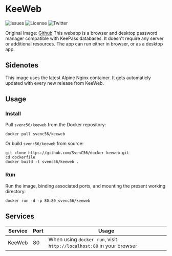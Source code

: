 # KeeWeb
![Issues](https://img.shields.io/github/issues/SvenC56/docker-keeweb) ![License](https://img.shields.io/github/license/SvenC56/docker-keeweb) ![Twitter](https://img.shields.io/twitter/url/https/github.com%2FSvenC56%2Fdocker-keeweb)

Original Image: [Github](https://github.com/keeweb/keeweb)
This webapp is a browser and desktop password manager compatible with KeePass databases. It doesn't require any server or additional resources. The app can run either in browser, or as a desktop app.

## Sidenotes
This image uses the latest Alpine Nginx container. It gets automaticly updated with every new release from KeeWeb.

## Usage

### Install

Pull `svenc56/keeweb` from the Docker repository:

    docker pull svenc56/keeweb


Or build `svenc56/keeweb` from source:

    git clone https://github.com/SvenC56/docker-keeweb.git
    cd dockerfile
    docker build -t svenc56/keeweb .

### Run

Run the image, binding associated ports, and mounting the present working
directory:

    docker run -d -p 80:80 svenc56/keeweb


## Services

Service     | Port | Usage
------------|------|------
KeeWeb      | 80 | When using `docker run`, visit `http://localhost:80` in your browser
